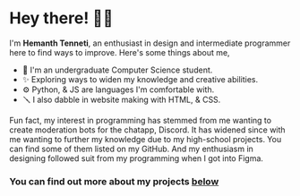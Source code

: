 # Hey there! 👋🏼
I'm **Hemanth Tenneti**, an enthusiast in design and intermediate programmer here to find ways to improve.
Here's some things about me,
- 📑 I'm an undergraduate Computer Science student.
- ✨ Exploring ways to widen my knowledge and creative abilities. 
- ⚙️ Python, & JS are languages I'm comfortable with.
- 🪛 I also dabble in website making with HTML, & CSS. 

Fun fact, my interest in programming has stemmed from me wanting to create moderation bots for the chatapp, Discord. It has widened since with me wanting to further my knowledge due to my high-school projects.
You can find some of them listed on my GitHub. And my enthusiasm in designing followed suit from my programming when I got into Figma.

### You can find out more about my projects [below](https://github.com/HemanthTenneti#you-can-find-out-more-about-my-projects-below-or-on-my-portfolio-page)
